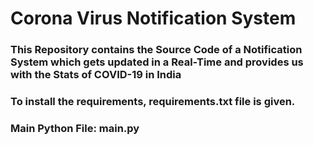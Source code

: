 # Corona Virus Notification System
### This Repository contains the Source Code of a Notification System which gets updated in a Real-Time and provides us with the Stats of COVID-19 in India
### To install the requirements, requirements.txt file is given.
### Main Python File: main.py